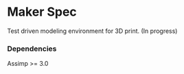 Maker Spec
=====

Test driven modeling environment for 3D print. (In progress)

### Dependencies

Assimp >= 3.0
